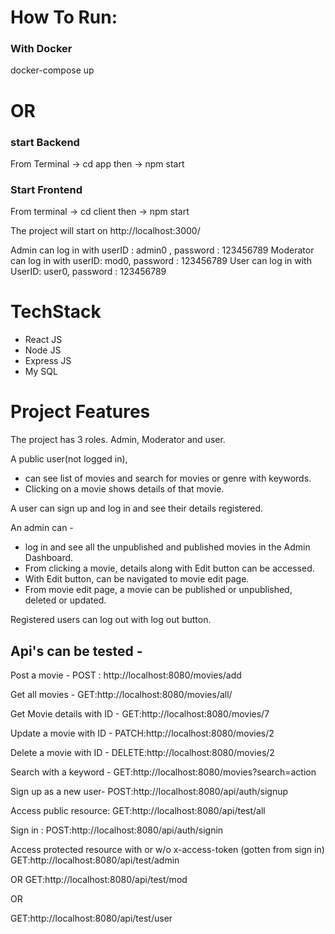 # How To Run:

### With Docker

docker-compose up

# OR

### start Backend

From Terminal -> cd app
then -> npm start

### Start Frontend

From terminal -> cd client
then -> npm start

The project will start on http://localhost:3000/

Admin can log in with userID : admin0 , password : 123456789
Moderator can log in with userID: mod0, password : 123456789
User can log in with UserID: user0, password : 123456789

# TechStack

- React JS
- Node JS
- Express JS
- My SQL

# Project Features

The project has 3 roles. Admin, Moderator and user.

A public user(not logged in),

- can see list of movies and search for movies or genre with keywords.
- Clicking on a movie shows details of that movie.

A user can sign up and log in and see their details registered.

An admin can -

- log in and see all the unpublished and published movies in the Admin Dashboard.
- From clicking a movie, details along with Edit button can be accessed.
- With Edit button, can be navigated to movie edit page.
- From movie edit page, a movie can be published or unpublished, deleted or updated.

Registered users can log out with log out button.

## Api's can be tested -

Post a movie -
POST : http://localhost:8080/movies/add

Get all movies -
GET:http://localhost:8080/movies/all/

Get Movie details with ID -
GET:http://localhost:8080/movies/7

Update a movie with ID -
PATCH:http://localhost:8080/movies/2

Delete a movie with ID -
DELETE:http://localhost:8080/movies/2

Search with a keyword -
GET:http://localhost:8080/movies?search=action

Sign up as a new user-
POST:http://localhost:8080/api/auth/signup

Access public resource:
GET:http://localhost:8080/api/test/all

Sign in :
POST:http://localhost:8080/api/auth/signin

Access protected resource with or w/o x-access-token (gotten from sign in)
GET:http://localhost:8080/api/test/admin

OR
GET:http://localhost:8080/api/test/mod

OR

GET:http://localhost:8080/api/test/user
